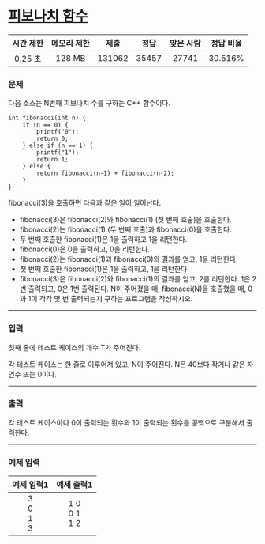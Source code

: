 # [피보나치 함수](https://www.acmicpc.net/problem/1003)

<div align = center>

| 시간 제한 | 메모리 제한 |  제출  |  정답  | 맞은 사람 | 정답 비율 |
| :-------: | :---------: | :----: | :----: | :-------: | :-------: |
|   0.25 초  |   128 MB    | 131062 | 35457 |  27741   |  30.516%  |

</div>

### 문제

다음 소스는 N번째 피보나치 수를 구하는 C++ 함수이다.
    
    int fibonacci(int n) {
        if (n == 0) {
            printf("0");
            return 0;
        } else if (n == 1) {
            printf("1");
            return 1;
        } else {
            return fibonacci(n‐1) + fibonacci(n‐2);
        }
    }

fibonacci(3)을 호출하면 다음과 같은 일이 일어난다.

- fibonacci(3)은 fibonacci(2)와 fibonacci(1) (첫 번째 호출)을 호출한다.
- fibonacci(2)는 fibonacci(1) (두 번째 호출)과 fibonacci(0)을 호출한다.
- 두 번째 호출한 fibonacci(1)은 1을 출력하고 1을 리턴한다.
- fibonacci(0)은 0을 출력하고, 0을 리턴한다.
- fibonacci(2)는 fibonacci(1)과 fibonacci(0)의 결과를 얻고, 1을 리턴한다.
- 첫 번째 호출한 fibonacci(1)은 1을 출력하고, 1을 리턴한다.
- fibonacci(3)은 fibonacci(2)와 fibonacci(1)의 결과를 얻고, 2를 리턴한다.
1은 2번 출력되고, 0은 1번 출력된다. N이 주어졌을 때, fibonacci(N)을 호출했을 때, 0과 1이 각각 몇 번 출력되는지 구하는 프로그램을 작성하시오.

---

### 입력

첫째 줄에 테스트 케이스의 개수 T가 주어진다.

각 테스트 케이스는 한 줄로 이루어져 있고, N이 주어진다. N은 40보다 작거나 같은 자연수 또는 0이다.

---

### 출력

각 테스트 케이스마다 0이 출력되는 횟수와 1이 출력되는 횟수를 공백으로 구분해서 출력한다.

---

### 예제 입력

| 예제 입력1 | 예제 출력1 |
| :--------: | :--------: |
| 3<br/>0<br/>1<br/>3 | 1 0<br/>0 1<br/>1 2      |

